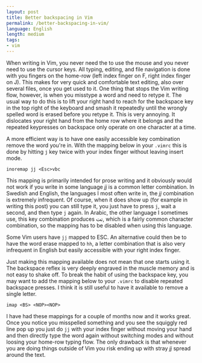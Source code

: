 ```yaml
---
layout: post
title: Better backspacing in Vim
permalink: /better-backspacing-in-vim/
language: English
length: medium
tags:
- vim
---
```

 
When writing in Vim, you never need the to use the mouse and you never need to use the cursor keys. All typing, editing, and file navigation is done with you fingers on the home-row (left index finger on F, right index finger on J). This makes for very quick and comfortable text editing, also over several files, once you get used to it. One thing that stops the Vim writing flow, however, is when you misstype a word and need to retype it. The usual way to do this is to lift your right hand to reach for the backspace key in the top right of the keyboard and smash it repeatedly until the wrongly spelled word is erased before you retype it. This is very annoying. It dislocates your right hand from the home row where it belongs and the repeated keypresses on backspace only operate on one character at a time.

A more efficient way is to have one easily accessible key combination remove the word you're in. With the mapping below in your `.vimrc` this is done by hitting `j` key twice with your index finger without leaving insert mode.

``` vim
inoremap jj <Esc>vbc
```

This mapping is primarily intended for prose writing and it obviously would not work if you write in some language *jj* is a common letter combination. In Swedish and English, the languages I most often write in, the *jj* combination is extremely infrequent. Of course, when it does show up (for example in writing this post) you can still type it, you just have to press `j`, wait a second, and then type `j` again.  In Arabic, the other language I sometimes use, this key combination produces تت, which is a fairly common character combination, so the mapping has to be disabled when using this language.

Some Vim users have `jj` mapped to ESC. An alternative could then be to have the word erase mapped to `hh`, a letter combination that is also very infrequent in English but easily accessible with your right index finger. 

Just making this mapping available does not mean that one starts using it. The backspace reflex is very deeply engraved in the muscle memory and is not easy to shake off. To break the habit of using the backspace key, you may want to add the mapping below to your `.vimrc` to disable repeated backspace presses. I think it is still useful to have it available to remove a single letter.

``` vim
imap <BS> <NOP><NOP>
```

I have had these mappings for a couple of months now and it works great. Once you notice you misspelled something and you see the squiggly red line pop up you just do `jj` with your index finger without moving your hand and then directly type the word again without switching modes and without loosing your home-row typing flow. The only drawback is that whenever you are doing things outside of Vim you risk ending up with stray *jj* spread around the text.
